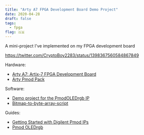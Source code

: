```yaml
---
title: "Arty A7 FPGA Development Board Demo Project"
date: 2020-04-28
draft: false
tags:
  - fpga
flag: 🇬🇧
---
```


A mini-project I've implemented on my FPGA development board

https://twitter.com/CryptoBoy2283/status/1398367560584867849

<!--more-->

Hardware:

- [Arty A7: Artix-7 FPGA Development Board](https://store.digilentinc.com/arty-a7-artix-7-fpga-development-board/)
- [Arty Pmod Pack](https://store.digilentinc.com/arty-pmod-pack/)

Software:

- [Demo project for the PmodOLEDrgb IP](https://github.com/Digilent/vivado-library/blob/master/ip/Pmods/pmodOLEDrgb_v1_0/drivers/PmodOLEDrgb_v1_0/examples/main.c)
- [Bitmap-to-byte-array-script](https://github.com/tom21091/Bmp-to-byte-array-script)

Guides:

- [Getting Started with Digilent Pmod IPs](https://reference.digilentinc.com/learn/programmable-logic/tutorials/pmod-ips/start)
- [Pmod OLEDrgb](https://reference.digilentinc.com/pmod/pmodoledrgb/start)